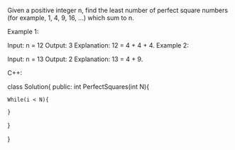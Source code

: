 Given a positive integer n, find the least number of perfect square numbers (for example, 1, 4, 9, 16, ...) which sum to n.

Example 1:

Input: n = 12
Output: 3 
Explanation: 12 = 4 + 4 + 4.
Example 2:

Input: n = 13
Output: 2
Explanation: 13 = 4 + 9.


C++:

class Solution{
public:
  int PerfectSquares(int N){
    
    While(i < N){
    
    }
    
  
  }


}
